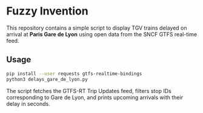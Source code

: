 # Fuzzy Invention

This repository contains a simple script to display TGV trains delayed on arrival at **Paris Gare de Lyon** using open data from the SNCF GTFS real-time feed.

## Usage

```bash
pip install --user requests gtfs-realtime-bindings
python3 delays_gare_de_lyon.py
```

The script fetches the GTFS-RT Trip Updates feed, filters stop IDs corresponding to Gare de Lyon, and prints upcoming arrivals with their delay in seconds.
